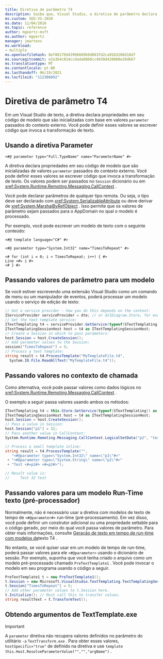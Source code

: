 ```yaml
---
title: Diretiva de parâmetro T4
description: Saiba que, Visual Studio, a diretiva de parâmetro declara propriedades no código do modelo que são inicializadas com os valores passados do contexto externo.
ms.custom: SEO-VS-2020
ms.date: 11/04/2016
ms.topic: reference
author: mgoertz-msft
ms.author: mgoertz
manager: jmartens
ms.workload:
- multiple
ms.openlocfilehash: 8ef80179d43996669b9d883fd2ca9163208d18d7
ms.sourcegitcommit: e3a364c014ccdada0860cc4930d428808e20d667
ms.translationtype: MT
ms.contentlocale: pt-BR
ms.lasthandoff: 06/19/2021
ms.locfileid: "112386092"
---
```

# <a name="t4-parameter-directive"></a>Diretiva de parâmetro T4

Em um Visual Studio de texto, a diretiva declara propriedades em seu código de modelo que são inicializadas com base em valores `parameter` passados do contexto externo. Você pode definir esses valores se escrever código que invoca a transformação de texto.

## <a name="using-the-parameter-directive"></a>Usando a diretiva Parameter

```
<#@ parameter type="Full.TypeName" name="ParameterName" #>
```

 A diretiva declara propriedades em seu código de modelo que são inicializadas de valores `parameter` passados do contexto externo. Você pode definir esses valores se escrever código que invoca a transformação de texto. Os valores podem ser passados no `Session` dicionário ou em <xref:System.Runtime.Remoting.Messaging.CallContext> .

 Você pode declarar parâmetros de qualquer tipo remota. Ou seja, o tipo deve ser declarado com <xref:System.SerializableAttribute> ou deve derivar de <xref:System.MarshalByRefObject> . Isso permite que os valores de parâmetro sejam passados para o AppDomain no qual o modelo é processado.

 Por exemplo, você pode escrever um modelo de texto com o seguinte conteúdo:

```
<#@ template language="C#" #>

<#@ parameter type="System.Int32" name="TimesToRepeat" #>

<# for (int i = 0; i < TimesToRepeat; i++) { #>
Line <#= i #>
<# } #>
```

## <a name="passing-parameter-values-to-a-template"></a>Passando valores de parâmetro para um modelo
 Se você estiver escrevendo uma extensão Visual Studio como um comando de menu ou um manipulador de eventos, poderá processar um modelo usando o serviço de edição de texto:

```csharp
// Get a service provider - how you do this depends on the context:
IServiceProvider serviceProvider = dte; // or dslDiagram.Store, for example
// Get the text template service:
ITextTemplating t4 = serviceProvider.GetService(typeof(STextTemplating)) as ITextTemplating;
ITextTemplatingSessionHost host = t4 as ITextTemplatingSessionHost;
// Create a Session in which to pass parameters:
host.Session = host.CreateSession();
// Add parameter values to the Session:
session["TimesToRepeat"] = 5;
// Process a text template:
string result = t4.ProcessTemplate("MyTemplateFile.t4",
  System.IO.File.ReadAllText("MyTemplateFile.t4"));
```

## <a name="passing-values-in-the-call-context"></a>Passando valores no contexto de chamada
 Como alternativa, você pode passar valores como dados lógicos no <xref:System.Runtime.Remoting.Messaging.CallContext> .

 O exemplo a seguir passa valores usando ambos os métodos:

```csharp
ITextTemplating t4 = this.Store.GetService(typeof(STextTemplating)) as ITextTemplating;
ITextTemplatingSessionHost host = t4 as ITextTemplatingSessionHost;
host.Session = host.CreateSession();
// Pass a value in Session:
host.Session["p1"] = 32;
// Pass another value in CallContext:
System.Runtime.Remoting.Messaging.CallContext.LogicalSetData("p2", "test");

// Process a small template inline:
string result = t4.ProcessTemplate("",
   "<#@parameter type=\"System.Int32\" name=\"p1\"#>"
 + "<#@parameter type=\"System.String\" name=\"p2\"#>"
 + "Test <#=p1#> <#=p2#>");

// Result value is:
//     Test 32 test
```

## <a name="passing-values-to-a-run-time-preprocessed-text-template"></a>Passando valores para um modelo Run-Time texto (pré-processador)
 Normalmente, não é necessário usar a diretiva com modelos de texto de tempo de `<#@parameter#>` run-time (pré-processamento). Em vez disso, você pode definir um construtor adicional ou uma propriedade settable para o código gerado, por meio do qual você passa valores de parâmetro. Para obter mais informações, consulte [Geração de texto em tempo de run-time com modelos de](../modeling/run-time-text-generation-with-t4-text-templates.md)texto T4 .

 No entanto, se você quiser usar em um modelo de tempo de run-time, poderá passar valores para ele `<#@parameter>` usando o dicionário de sessão. Por exemplo, suponha que você tenha criado o arquivo como um modelo pré-processado chamado `PreTextTemplate1` . Você pode invocar o modelo em seu programa usando o código a seguir.

```csharp
PreTextTemplate1 t = new PreTextTemplate1();
t.Session = new Microsoft.VisualStudio.TextTemplating.TextTemplatingSession();
t.Session["TimesToRepeat"] = 5;
// Add other parameter values to t.Session here.
t.Initialize(); // Must call this to transfer values.
string resultText = t.TransformText();
```

## <a name="obtaining-arguments-from-texttemplateexe"></a>Obtendo argumentos de TextTemplate.exe

> [!IMPORTANT]
> A `parameter` diretiva não recupera valores definidos no parâmetro do utilitário `-a` `TextTransform.exe` . Para obter esses valores, `hostSpecific="true"` de definido na diretiva e use `template` `this.Host.ResolveParameterValue("","","argName")` .
